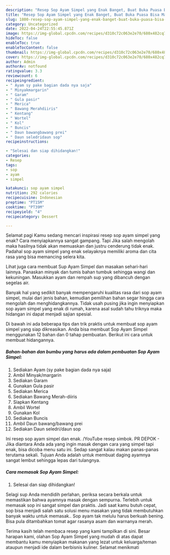 ```yaml
---
description: "Resep Sop Ayam Simpel yang Enak Banget, Buat Buka Puasa Bisa Manjain Lidah"
title: "Resep Sop Ayam Simpel yang Enak Banget, Buat Buka Puasa Bisa Manjain Lidah"
slug: 1800-resep-sop-ayam-simpel-yang-enak-banget-buat-buka-puasa-bisa-manjain-lidah
category: Uncategorized
date: 2022-04-24T22:55:45.871Z
image: https://img-global.cpcdn.com/recipes/d310c72c063e2e70/680x482cq70/sop-ayam-simpel-foto-resep-utama.jpg
hideToc: false
enableToc: true
enableTocContent: false
thumbnail: https://img-global.cpcdn.com/recipes/d310c72c063e2e70/680x482cq70/sop-ayam-simpel-foto-resep-utama.jpg
cover: https://img-global.cpcdn.com/recipes/d310c72c063e2e70/680x482cq70/sop-ayam-simpel-foto-resep-utama.jpg
author: Admin
authorAv: notfound
ratingvalue: 3.3
reviewcount: 6
recipeingredient:
- " Ayam sy pake bagian dada nya saja"
- " Minyakmargarin"
- " Garam"
- " Gula pasir"
- " Merica"
- " Bawang Merahdiiris"
- " Kentang"
- " Wortel"
- " Kol"
- " Buncis"
- " Daun bawangbawang prei"
- " Daun seledridaun sop"
recipeinstructions:

- "Selesai dan siap dihidangkan!"
categories:
- Resep
tags:
- sop
- ayam
- simpel

katakunci: sop ayam simpel 
nutrition: 292 calories
recipecuisine: Indonesian
preptime: "PT15M"
cooktime: "PT39M"
recipeyield: "4"
recipecategory: Dessert

---
```



Selamat pagi Kamu sedang mencari inspirasi resep sop ayam simpel yang enak? Cara menyiapkannya sangat gampang. Tapi Jika salah mengolah maka hasilnya tidak akan memuaskan dan justru cenderung tidak enak. Padahal sop ayam simpel yang enak selayaknya memiliki aroma dan cita rasa yang bisa memancing selera kita.


Lihat juga cara membuat Sup Ayam Simpel dan masakan sehari-hari lainnya. Panaskan minyak dan tumis bahan tumbuk sehingga wangi dan kekuningan. Masukkan ayam dan rempah sup yang dibancuh dengan segelas air.

Banyak hal yang sedikit banyak mempengaruhi kualitas rasa dari sop ayam simpel, mulai dari jenis bahan, kemudian pemilihan bahan segar hingga cara mengolah dan menghidangkannya. Tidak usah pusing jika ingin menyiapkan sop ayam simpel yang enak di rumah, karena asal sudah tahu triknya maka hidangan ini dapat menjadi sajian spesial.


Di bawah ini ada beberapa tips dan trik praktis untuk membuat sop ayam simpel yang siap dikreasikan. Anda bisa membuat Sop Ayam Simpel menggunakan 12 bahan dan 0 tahap pembuatan. Berikut ini cara untuk membuat hidangannya.

<!--inarticleads1-->

##### Bahan-bahan dan bumbu yang harus ada dalam pembuatan Sop Ayam Simpel:

1. Sediakan  Ayam (sy pake bagian dada nya saja)
1. Ambil  Minyak/margarin
1. Sediakan  Garam
1. Gunakan  Gula pasir
1. Sediakan  Merica
1. Sediakan  Bawang Merah-diiris
1. Siapkan  Kentang
1. Ambil  Wortel
1. Gunakan  Kol
1. Sediakan  Buncis
1. Ambil  Daun bawang/bawang prei
1. Sediakan  Daun seledri/daun sop


Ini resep sop ayam simpel dan enak. /YouTube resep simbok. PR DEPOK - Jika diantara Anda ada yang ingin masak dengan cara yang simpel tapi enak, bisa dicoba menu satu ini. Sedap sangat kalau makan panas-panas terutama sekali. Tujuan Anda adalah untuk membuat daging ayamnya sangat lembut sehingga lepas dari tulangnya. 

<!--inarticleads2-->

##### Cara memasak Sop Ayam Simpel:


1. Selesai dan siap dihidangkan!

Selagi sup Anda mendidih perlahan, periksa secara berkala untuk memastikan bahwa ayamnya masak dengan sempurna. Terlebih untuk memasak sop ini sangat simpel dan praktis. Jadi saat kamu butuh cepat, sop bisa menjadi salah satu solusi menu masakan yang tidak membutuhkan banyak waktu untuk memasak.. Sop ayam tak melulu harus berkuah bening. Bisa pula ditambahkan tomat agar rasanya asam dan warnanya merah. 

Terima kasih telah membaca resep yang kami tampilkan di sini. Besar harapan kami, olahan Sop Ayam Simpel yang mudah di atas dapat membantu kamu menyiapkan makanan yang lezat untuk keluarga/teman ataupun menjadi ide dalam berbisnis kuliner. Selamat menikmati
